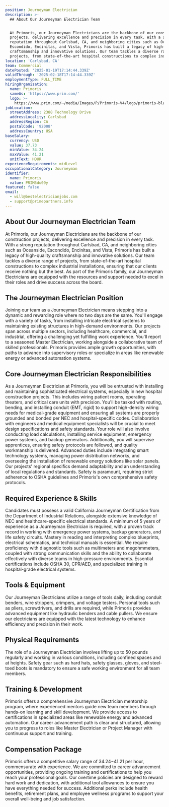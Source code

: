 ```yaml
---
position: Journeyman Electrician
description: >-
  ## About Our Journeyman Electrician Team


  At Primoris, our Journeyman Electricians are the backbone of our construction
  projects, delivering excellence and precision in every task. With a strong
  reputation throughout Carlsbad, CA, and neighboring cities such as Oceanside,
  Escondido, Encinitas, and Vista, Primoris has built a legacy of high-quality
  craftsmanship and innovative solutions. Our team tackles a diverse range of
  projects, from state-of-the-art hospital constructions to complex industri...
location: 'Carlsbad, CA'
team: Commercial
datePosted: '2025-01-19T17:14:44.339Z'
validThrough: '2025-02-18T17:14:44.339Z'
employmentType: FULL_TIME
hiringOrganization:
  name: Primoris
  sameAs: 'https://www.prim.com/'
  logo: >-
    https://www.prim.com/~/media/Images/P/Primoris-V4/logo/primoris-black.png?h=62&iar=0&w=138
jobLocation:
  streetAddress: 2388 Technology Drive
  addressLocality: Carlsbad
  addressRegion: CA
  postalCode: '92008'
  addressCountry: USA
baseSalary:
  currency: USD
  value: 37.73
  minValue: 34.24
  maxValue: 41.21
  unitText: HOUR
experienceRequirements: midLevel
occupationalCategory: Journeyman
identifier:
  name: Primoris
  value: PRIM5du09y
featured: false
email:
  - will@bestelectricianjobs.com
  - support@primepartners.info
---
```




## About Our Journeyman Electrician Team

At Primoris, our Journeyman Electricians are the backbone of our construction projects, delivering excellence and precision in every task. With a strong reputation throughout Carlsbad, CA, and neighboring cities such as Oceanside, Escondido, Encinitas, and Vista, Primoris has built a legacy of high-quality craftsmanship and innovative solutions. Our team tackles a diverse range of projects, from state-of-the-art hospital constructions to complex industrial installations, ensuring that our clients receive nothing but the best. As part of the Primoris family, our Journeyman Electricians are equipped with the resources and support needed to excel in their roles and drive success across the board.

## The Journeyman Electrician Position

Joining our team as a Journeyman Electrician means stepping into a dynamic and rewarding role where no two days are the same. You'll engage with a variety of tasks, from installing intricate electrical systems to maintaining existing structures in high-demand environments. Our projects span across multiple sectors, including healthcare, commercial, and industrial, offering a challenging yet fulfilling work experience. You'll report to a seasoned Master Electrician, working alongside a collaborative team of skilled professionals. Primoris provides ample growth opportunities, with paths to advance into supervisory roles or specialize in areas like renewable energy or advanced automation systems.

## Core Journeyman Electrician Responsibilities

As a Journeyman Electrician at Primoris, you will be entrusted with installing and maintaining sophisticated electrical systems, especially in new hospital construction projects. This includes wiring patient rooms, operating theaters, and critical care units with precision. You'll be tasked with routing, bending, and installing conduit (EMT, rigid) to support high-density wiring needs for medical-grade equipment and ensuring all systems are properly grounded and bonded per NEC and hospital-specific codes. Collaboration with engineers and medical equipment specialists will be crucial to meet design specifications and safety standards. Your role will also involve conducting load calculations, installing service equipment, emergency power systems, and backup generators. Additionally, you will supervise apprentices, ensuring safety protocols are followed, and quality workmanship is delivered. Advanced duties include integrating smart technology systems, managing power distribution networks, and overseeing the installation of renewable energy solutions like solar panels. Our projects' regional specifics demand adaptability and an understanding of local regulations and standards. Safety is paramount, requiring strict adherence to OSHA guidelines and Primoris's own comprehensive safety protocols.

## Required Experience & Skills

Candidates must possess a valid California Journeyman Certification from the Department of Industrial Relations, alongside extensive knowledge of NEC and healthcare-specific electrical standards. A minimum of 5 years of experience as a Journeyman Electrician is required, with a proven track record in working with emergency power systems, backup generators, and life safety circuits. Mastery in reading and interpreting complex blueprints, electrical schematics, and technical manuals is essential. We require proficiency with diagnostic tools such as multimeters and megohmmeters, coupled with strong communication skills and the ability to collaborate effectively with diverse teams in high-pressure environments. Essential certifications include OSHA 30, CPR/AED, and specialized training in hospital-grade electrical systems.

## Tools & Equipment

Our Journeyman Electricians utilize a range of tools daily, including conduit benders, wire strippers, crimpers, and voltage testers. Personal tools such as pliers, screwdrivers, and drills are required, while Primoris provides advanced equipment like hydraulic benders and cable pullers. We ensure our electricians are equipped with the latest technology to enhance efficiency and precision in their work.

## Physical Requirements

The role of a Journeyman Electrician involves lifting up to 50 pounds regularly and working in various conditions, including confined spaces and at heights. Safety gear such as hard hats, safety glasses, gloves, and steel-toed boots is mandatory to ensure a safe working environment for all team members.

## Training & Development

Primoris offers a comprehensive Journeyman Electrician mentorship program, where experienced mentors guide new team members through hands-on learning and skill development. We provide access to certifications in specialized areas like renewable energy and advanced automation. Our career advancement path is clear and structured, allowing you to progress to roles like Master Electrician or Project Manager with continuous support and training.

## Compensation Package

Primoris offers a competitive salary range of $34.24-$41.21 per hour, commensurate with experience. We are committed to career advancement opportunities, providing ongoing training and certifications to help you reach your professional goals. Our overtime policies are designed to reward hard work and dedication, with additional tool allowances to ensure you have everything needed for success. Additional perks include health benefits, retirement plans, and employee wellness programs to support your overall well-being and job satisfaction.